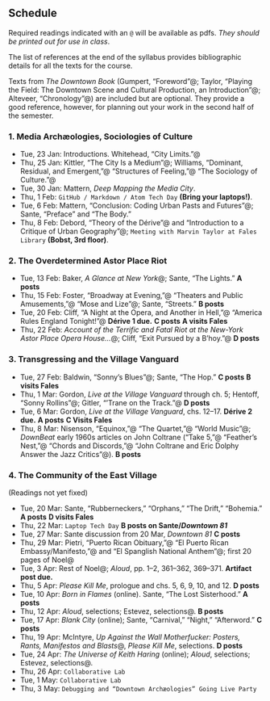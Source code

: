 ## Schedule

Required readings indicated with an `@` will be available as
pdfs. *They should be printed out for use in class*. 

The list of references at the end of the syllabus provides
bibliographic details for all the texts for the course.

Texts from _The Downtown Book_ (Gumpert, “Foreword”@; Taylor, “Playing the
Field: The Downtown Scene and Cultural Production, an Introduction”@;
Alteveer, “Chronology”@) are included but are optional. They provide a good
reference, however, for planning out your work in the second half of the
semester.

### 1. Media Archæologies, Sociologies of Culture

* Tue, 23 Jan: Introductions. Whitehead, “City Limits.”@
* Thu, 25 Jan: Kittler, “The City Is a Medium”@; Williams, “Dominant, Residual,
  and Emergent,”@ “Structures of Feeling,”@ “The Sociology of Culture.”@
* Tue, 30 Jan: Mattern, _Deep Mapping the Media City_.
* Thu, 1 Feb: `GitHub / Markdown / Atom Tech Day` **(Bring your laptops!)**.
* Tue, 6 Feb: Mattern, “Conclusion: Coding Urban Pasts and Futures”@; Sante, “Preface” and “The Body.”
* Thu, 8 Feb: Debord, “Theory of the Dérive”@ and “Introduction to a Critique
  of Urban Geography”@; `Meeting with Marvin Taylor at Fales Library` **(Bobst, 3rd
  floor)**.

### 2. The Overdetermined Astor Place Riot

* Tue, 13 Feb: Baker, _A Glance at New York_@; Sante, “The Lights.” **A posts**
* Thu, 15 Feb: Foster, “Broadway at Evening,”@ “Theaters and Public
  Amusements,”@ “Mose and Lize”@; Sante, “Streets.” **B posts**
* Tue, 20 Feb: Cliff, “A Night at the Opera, and Another in Hell,”@ “America
  Rules England Tonight!”@ **Dérive 1 due.** **C posts** **A visits Fales**
* Thu, 22 Feb: _Account of the Terrific and Fatal Riot at the New-York
  Astor Place Opera House…_@; Cliff, “Exit Pursued by a B’hoy.”@ **D posts**

### 3. Transgressing and the Village Vanguard

* Tue, 27 Feb: Baldwin, “Sonny’s Blues”@; Sante, “The Hop.” **C posts** **B
  visits Fales**
* Thu, 1 Mar: Gordon, _Live at the Village Vanguard_ through ch. 5; Hentoff,
  “Sonny Rollins”@; Gitler, “’Trane on the Track.”@ **D posts**
* Tue, 6 Mar: Gordon, _Live at the Village Vanguard_, chs. 12–17. **Dérive 2
  due.** **A posts** **C Visits Fales**
* Thu, 8 Mar: Nisenson, “Equinox,”@ “The Quartet,”@ “World Music”@; _DownBeat_
  early 1960s articles on John Coltrane
  (“Take 5,”@ “Feather’s Nest,”@ “Chords and Discords,”@
  “John Coltrane and Eric Dolphy Answer the Jazz Critics”@). **B posts**

### 4. The Community of the East Village

(Readings not yet fixed)

* Tue, 20 Mar: Sante, “Rubberneckers,” “Orphans,” “The
  Drift,” “Bohemia.” **A posts** **D visits Fales**
* Thu, 22 Mar: `Laptop Tech Day` **B posts on Sante/_Downtown 81_**
* Tue, 27 Mar: Sante discussion from 20 Mar, _Downtown 81_ **C posts**
* Thu, 29 Mar: Pietri, “Puerto Rican Obituary,”@ “El Puerto Rican
  Embassy/Manifesto,”@ and “El Spanglish National Anthem”@; first 20 pages of Noel@
* Tue, 3 Apr: Rest of Noel@; _Aloud_, pp. 1–2, 361–362, 369–371. **Artifact post due.**
* Thu, 5 Apr: _Please Kill Me_, prologue and chs. 5, 6, 9, 10, and 12. **D posts**
* Tue, 10 Apr: _Born in Flames_ (online). Sante, “The Lost Sisterhood.” **A posts**
* Thu, 12 Apr: _Aloud_, selections; Estevez, selections@. **B posts**
* Tue, 17 Apr: _Blank City_ (online); Sante, “Carnival,” “Night,”
  “Afterword.” **C posts**
* Thu, 19 Apr: McIntyre, *Up Against the Wall Motherfucker: Posters,
  Rants, Manifestos and Blasts*@, _Please Kill Me_, selections. **D posts**
* Tue, 24 Apr: _The Universe of Keith Haring_ (online); _Aloud_, selections;
  Estevez, selections@.
* Thu, 26 Apr: `Collaborative Lab`
* Tue, 1 May: `Collaborative Lab`
* Thu, 3 May: `Debugging and “Downtown Archæologies” Going Live Party`

